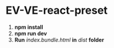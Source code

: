 # EV-VE-react-preset
1. **npm install**
2. **npm run dev**
3. **Run** *index.bundle.html* **in** *dist* **folder**
